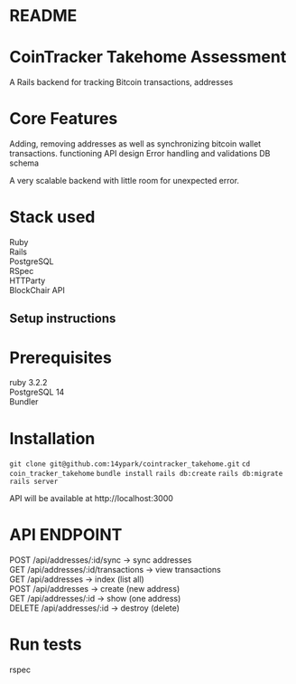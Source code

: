 # README

# CoinTracker Takehome Assessment

A Rails backend for tracking Bitcoin transactions, addresses

# Core Features

Adding, removing addresses as well as synchronizing bitcoin wallet transactions. 
functioning API design
Error handling and validations
DB schema 

A very scalable backend with little room for unexpected error. 

# Stack used

Ruby<br>
Rails<br>
PostgreSQL<br>
RSpec<br>
HTTParty<br>
BlockChair API<br>

## Setup instructions

# Prerequisites
ruby 3.2.2<br>
PostgreSQL 14<br>
Bundler<br>

# Installation
```git clone git@github.com:14ypark/cointracker_takehome.git```
```cd coin_tracker_takehome```
```bundle install```
```rails db:create```
```rails db:migrate```
```rails server```

API will be available at http://localhost:3000

# API ENDPOINT

POST   /api/addresses/:id/sync          -> sync addresses<br>
GET    /api/addresses/:id/transactions  -> view transactions <br>
GET    /api/addresses                   -> index (list all)<br>
POST   /api/addresses                   -> create (new address)<br>
GET    /api/addresses/:id               -> show (one address)<br>
DELETE /api/addresses/:id               -> destroy (delete)<br>


# Run tests

rspec 



